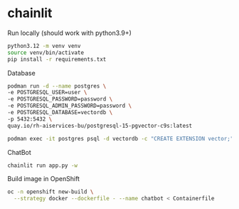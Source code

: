 # chainlit

Run locally (should work with python3.9+)

```bash
python3.12 -m venv venv
source venv/bin/activate
pip install -r requirements.txt
```

Database

```bash
podman run -d --name postgres \
-e POSTGRESQL_USER=user \
-e POSTGRESQL_PASSWORD=password \
-e POSTGRESQL_ADMIN_PASSWORD=password \
-e POSTGRESQL_DATABASE=vectordb \
-p 5432:5432 \
quay.io/rh-aiservices-bu/postgresql-15-pgvector-c9s:latest

podman exec -it postgres psql -d vectordb -c "CREATE EXTENSION vector;"
```

ChatBot

```bash
chainlit run app.py -w
```

Build image in OpenShift

```bash
oc -n openshift new-build \
  --strategy docker --dockerfile - --name chatbot < Containerfile
```
